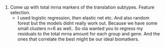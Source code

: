 1. Come up with total mrna markers of the translation subtypes. Feature selection.
	* I used logistic regression, then elastic net etc. And also random forest but the models didnt really work out. Because we have some small clusters n=6 as well.. So ola wanted you to regress my residuals to the total mrna amount for each group and gene. And the ones that correlate the best might be our ideal biomatkers.